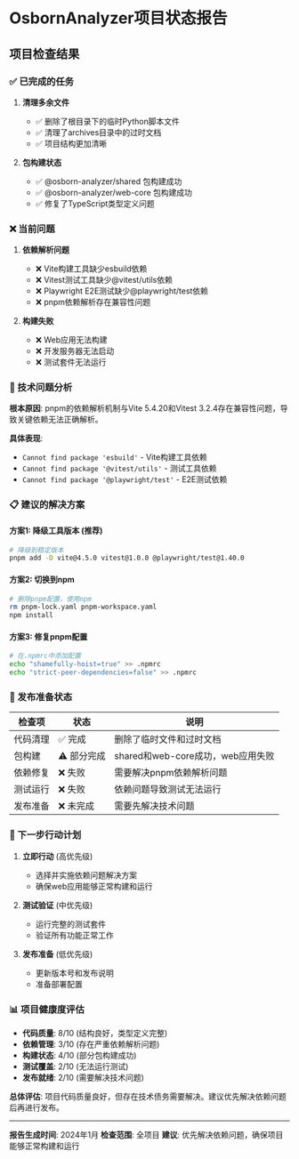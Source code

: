 # OsbornAnalyzer项目状态报告

## 项目检查结果

### ✅ 已完成的任务

1. **清理多余文件**
   - ✅ 删除了根目录下的临时Python脚本文件
   - ✅ 清理了archives目录中的过时文档
   - ✅ 项目结构更加清晰

2. **包构建状态**
   - ✅ @osborn-analyzer/shared 包构建成功
   - ✅ @osborn-analyzer/web-core 包构建成功
   - ✅ 修复了TypeScript类型定义问题

### ❌ 当前问题

1. **依赖解析问题**
   - ❌ Vite构建工具缺少esbuild依赖
   - ❌ Vitest测试工具缺少@vitest/utils依赖
   - ❌ Playwright E2E测试缺少@playwright/test依赖
   - ❌ pnpm依赖解析存在兼容性问题

2. **构建失败**
   - ❌ Web应用无法构建
   - ❌ 开发服务器无法启动
   - ❌ 测试套件无法运行

### 🔧 技术问题分析

**根本原因**: pnpm的依赖解析机制与Vite 5.4.20和Vitest 3.2.4存在兼容性问题，导致关键依赖无法正确解析。

**具体表现**:
- `Cannot find package 'esbuild'` - Vite构建工具依赖
- `Cannot find package '@vitest/utils'` - 测试工具依赖
- `Cannot find package '@playwright/test'` - E2E测试依赖

### 📋 建议的解决方案

#### 方案1: 降级工具版本 (推荐)
```bash
# 降级到稳定版本
pnpm add -D vite@4.5.0 vitest@1.0.0 @playwright/test@1.40.0
```

#### 方案2: 切换到npm
```bash
# 删除pnpm配置，使用npm
rm pnpm-lock.yaml pnpm-workspace.yaml
npm install
```

#### 方案3: 修复pnpm配置
```bash
# 在.npmrc中添加配置
echo "shamefully-hoist=true" >> .npmrc
echo "strict-peer-dependencies=false" >> .npmrc
```

### 🎯 发布准备状态

| 检查项 | 状态 | 说明 |
|--------|------|------|
| 代码清理 | ✅ 完成 | 删除了临时文件和过时文档 |
| 包构建 | ⚠️ 部分完成 | shared和web-core成功，web应用失败 |
| 依赖修复 | ❌ 失败 | 需要解决pnpm依赖解析问题 |
| 测试运行 | ❌ 失败 | 依赖问题导致测试无法运行 |
| 发布准备 | ❌ 未完成 | 需要先解决技术问题 |

### 🚀 下一步行动计划

1. **立即行动** (高优先级)
   - 选择并实施依赖问题解决方案
   - 确保web应用能够正常构建和运行

2. **测试验证** (中优先级)
   - 运行完整的测试套件
   - 验证所有功能正常工作

3. **发布准备** (低优先级)
   - 更新版本号和发布说明
   - 准备部署配置

### 📊 项目健康度评估

- **代码质量**: 8/10 (结构良好，类型定义完整)
- **依赖管理**: 3/10 (存在严重依赖解析问题)
- **构建状态**: 4/10 (部分包构建成功)
- **测试覆盖**: 2/10 (无法运行测试)
- **发布就绪**: 2/10 (需要解决技术问题)

**总体评估**: 项目代码质量良好，但存在技术债务需要解决。建议优先解决依赖问题后再进行发布。

---

**报告生成时间**: 2024年1月
**检查范围**: 全项目
**建议**: 优先解决依赖问题，确保项目能够正常构建和运行
